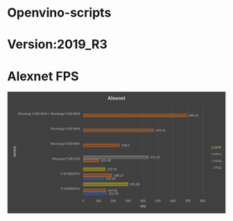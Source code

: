 # Openvino-scripts

# Version:2019_R3

# Alexnet FPS
![image](https://github.com/s0936929599/Openvino-scripts/blob/master/alexnet.png)
